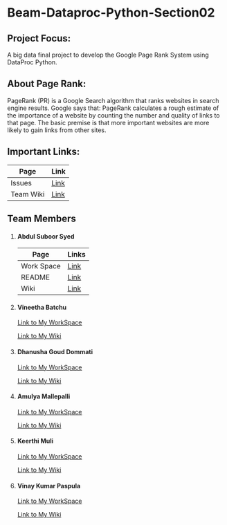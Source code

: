 # Beam-Dataproc-Python-Section02
## Project Focus:
 A big data final project to develop the Google Page Rank System using DataProc Python.
## About Page Rank:
PageRank (PR) is a Google Search algorithm that ranks websites in search engine results. Google says that: PageRank calculates a rough estimate of the importance of a website by counting the number and quality of links to that page. The basic premise is that more important websites are more likely to gain links from other sites.


## Important Links:

|Page|Link|
|--|--|
|Issues|[Link](https://github.com/AbdulSuboor-Syed/Beam-Python-Section02/issues)|
|Team Wiki|[Link](https://github.com/AbdulSuboor-Syed/Beam-Python-Section02/wiki)|

## Team Members
1. #### Abdul Suboor Syed
   |Page|Links|
   |--|--|
   |Work Space|[Link](https://github.com/AbdulSuboor-Syed/Beam-Python-Section02/tree/main/Abdul-Suboor-Syed-WorkSpace)|
   |README|[Link](https://github.com/AbdulSuboor-Syed/Beam-Python-Section02/blob/main/Abdul-Suboor-Syed-WorkSpace/README.md)|
   |Wiki|[Link](https://github.com/AbdulSuboor-Syed/Beam-Python-Section02/wiki)|

3. #### Vineetha Batchu
   [Link to My WorkSpace](https://github.com/AbdulSuboor-Syed/Beam-Python-Section02/tree/main/Vineetha-Batchu-WorkSpace)

   [Link to My Wiki](https://github.com/AbdulSuboor-Syed/Beam-Python-Section02/wiki/Vineetha-Batchu)

4. #### Dhanusha Goud Dommati
      [Link to My WorkSpace](https://github.com/AbdulSuboor-Syed/Beam-Python-Section02/tree/main/Dhanusha-Dommati-WorkSpace) 

      [Link to My Wiki](https://github.com/AbdulSuboor-Syed/Beam-Python-Section02/wiki/Dhanusha-Dommati)
      
6. #### Amulya Mallepalli
      [Link to My WorkSpace](https://github.com/AbdulSuboor-Syed/Beam-Python-Section02/tree/main/Amulya-Mallepalli-WorkSpace)
      
      [Link to My Wiki](https://github.com/AbdulSuboor-Syed/Beam-Python-Section02/wiki/Amulya-Mallepalli)
      
8. #### Keerthi Muli  
      [Link to My WorkSpace](https://github.com/AbdulSuboor-Syed/Beam-Python-Section02/tree/main/Keerthi-Muli-WorkSpace)
      
      [Link to My Wiki](https://github.com/AbdulSuboor-Syed/Beam-Python-Section02/wiki/Keerthi-Muli)
  
7. #### Vinay Kumar Paspula
      [Link to My WorkSpace](https://github.com/AbdulSuboor-Syed/Beam-Python-Section02/tree/main/Vinay-Paspula-WorkSpace)
      
      [Link to My Wiki](https://github.com/AbdulSuboor-Syed/Beam-Python-Section02/wiki/Vinay-Kumar-Paspula)
